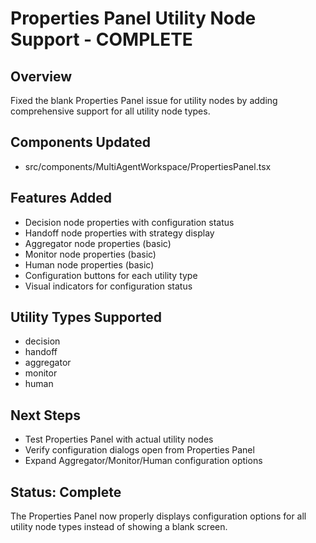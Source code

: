 # Properties Panel Utility Node Support - COMPLETE

## Overview
Fixed the blank Properties Panel issue for utility nodes by adding comprehensive support for all utility node types.

## Components Updated
- src/components/MultiAgentWorkspace/PropertiesPanel.tsx

## Features Added
- Decision node properties with configuration status
- Handoff node properties with strategy display
- Aggregator node properties (basic)
- Monitor node properties (basic)
- Human node properties (basic)
- Configuration buttons for each utility type
- Visual indicators for configuration status

## Utility Types Supported
- decision
- handoff
- aggregator
- monitor
- human

## Next Steps
- Test Properties Panel with actual utility nodes
- Verify configuration dialogs open from Properties Panel
- Expand Aggregator/Monitor/Human configuration options

## Status: Complete
The Properties Panel now properly displays configuration options for all utility node types instead of showing a blank screen.
